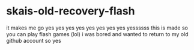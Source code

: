 # skais-old-recovery-flash
it makes me go yes yes yes yes yes yes yes yes yessssss
this is made so you can play flash games (lol)
i was bored and wanted to return to my old github account so yes
